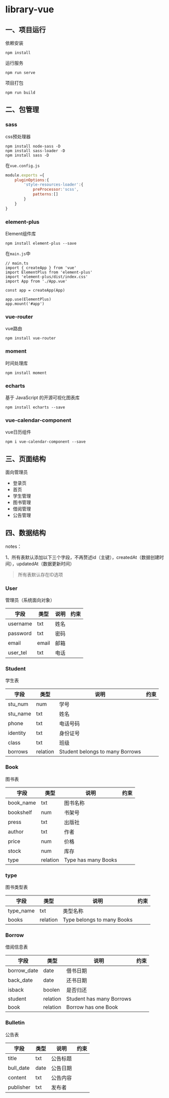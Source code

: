 # library-vue



## 一、项目运行

依赖安装

```
npm install
```

运行服务

```
npm run serve
```

项目打包

```
npm run build
```



## 二、包管理

### sass

css预处理器

```shell
npm install node-sass -D
npm install sass-loader -D
npm install sass -D
```

在`vue.config.js`

```js
module.exports ={
    pluginOptions:{
        'style-resources-loader':{
            preProcessor:'scss',
            patterns:[]
        }
    }
}
```



### element-plus

Element组件库

```shell
npm install element-plus --save
```

在`main.js`中

```
// main.ts
import { createApp } from 'vue'
import ElementPlus from 'element-plus'
import 'element-plus/dist/index.css'
import App from './App.vue'

const app = createApp(App)

app.use(ElementPlus)
app.mount('#app')
```



### vue-router

vue路由

```
npm install vue-router
```



### moment

时间处理库

```
npm install moment
```



### echarts

基于 JavaScript 的开源可视化图表库

```text
npm install echarts --save
```



### vue-calendar-component

vue日历组件

```
npm i vue-calendar-component --save
```









## 三、页面结构

面向管理员

- 登录页
- 首页
- 学生管理
- 图书管理
- 借阅管理
- 公告管理



## 四、数据结构

notes：

1、所有表默认添加以下三个字段，不再赘述id（主键），createdAt（数据创建时间），updatedAt（数据更新时间）

> 所有表默认存在ID选项

### User

管理员（系统面向对象）

| 字段     | 类型  | 说明 | 约束 |
| -------- | ----- | ---- | ---- |
| username | txt   | 姓名 |      |
| password | txt   | 密码 |      |
| email    | email | 邮箱 |      |
| user_tel | txt   | 电话 |      |



### Student

学生表

| 字段     | 类型     | 说明                            | 约束 |
| -------- | -------- | ------------------------------- | ---- |
| stu_num  | num      | 学号                            |      |
| stu_name | txt      | 姓名                            |      |
| phone    | txt      | 电话号码                        |      |
| identity | txt      | 身份证号                        |      |
| class    | txt      | 班级                            |      |
| borrows  | relation | Student belongs to many Borrows |      |



### Book

图书表

| 字段      | 类型     | 说明                | 约束 |
| --------- | -------- | ------------------- | ---- |
| book_name | txt      | 图书名称            |      |
| bookshelf | num      | 书架号              |      |
| press     | txt      | 出版社              |      |
| author    | txt      | 作者                |      |
| price     | num      | 价格                |      |
| stock     | num      | 库存                |      |
| type      | relation | Type has many Books |      |



### type

图书类型表

| 字段      | 类型     | 说明                       | 约束 |
| --------- | -------- | -------------------------- | ---- |
| type_name | txt      | 类型名称                   |      |
| books     | relation | Type belongs to many Books |      |



### Borrow

借阅信息表

| 字段        | 类型     | 说明                     | 约束 |
| ----------- | -------- | ------------------------ | ---- |
| borrow_date | date     | 借书日期                 |      |
| back_date   | date     | 还书日期                 |      |
| isback      | boolen   | 是否归还                 |      |
| student     | relation | Student has many Borrows |      |
| book        | relation | Borrow has one Book      |      |



### Bulletin

公告表

| 字段      | 类型 | 说明     | 约束 |
| --------- | ---- | -------- | ---- |
| title     | txt  | 公告标题 |      |
| bull_date | date | 公告日期 |      |
| content   | txt  | 公告内容 |      |
| publisher | txt  | 发布者   |      |









































